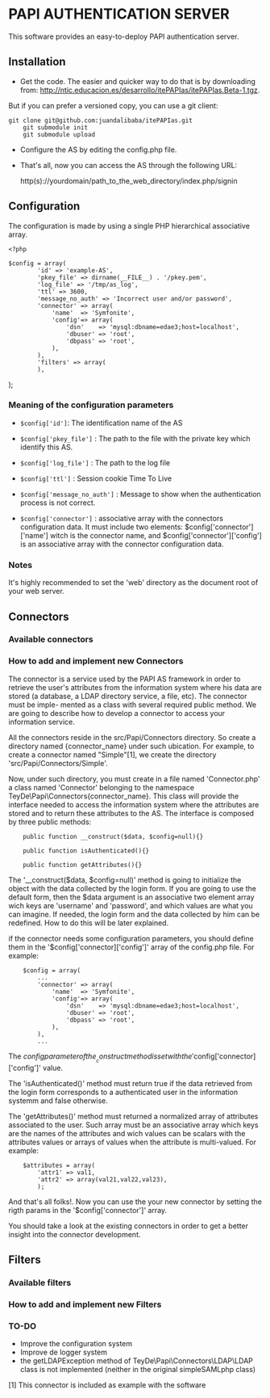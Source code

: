 PAPI AUTHENTICATION SERVER
==========================

This software provides an easy-to-deploy PAPI authentication server.

## Installation

* Get the code. The easier and quicker way to do that is by downloading from:
<http://ntic.educacion.es/desarrollo/itePAPIas/itePAPIas.Beta-1.tgz>.

But if you can prefer a versioned copy, you can use a git client:

	git clone git@github.com:juandalibaba/itePAPIas.git
        git submodule init
        git submodule upload


* Configure the AS by editing the config.php  file. 

* That's all, now you can access the AS through the following URL:
	
	http(s)://yourdomain/path_to_the_web_directory/index.php/signin

## Configuration

The configuration is made by using a single PHP hierarchical associative array.

	<?php

	$config = array(
            'id' => 'example-AS',
            'pkey_file' => dirname(__FILE__) . '/pkey.pem',
            'log_file' => '/tmp/as_log',
            'ttl' => 3600,
            'message_no_auth' => 'Incorrect user and/or password',
            'connector' => array(
                'name'  => 'Symfonite',
                'config'=> array(
                    'dsn'    => 'mysql:dbname=edae3;host=localhost',
                    'dbuser' => 'root',
                    'dbpass' => 'root',
                ),
            ),
            'filters' => array(
            ),
);

### Meaning of the configuration parameters

* `$config['id']`: The identification name of the AS

* `$config['pkey_file']` : The path to the file with the private key 
which identify this AS.

* `$config['log_file']` : The path to the log file

* `$config['ttl']` : Session cookie Time To Live

* `$config['message_no_auth']` : Message to show when the authentication
process is not correct.

* `$config['connector']` : associative array with the connectors configuration
data. It must include two elements:
   $config['connector']['name'] witch is the connector name, and
   $config['connector']['config'] is an associative array with the connector
configuration data.


### Notes

It's highly recommended to set the 'web' directory as the document root
of your web server.

## Connectors

### Available connectors

### How to add and implement new Connectors

The connector is a service used by the PAPI AS framework in order to retrieve the
user's attributes from the information system where his data are stored (a
database, a LDAP directory service, a file, etc). The connector must be imple-
mented as a class with several required public method. We are going to describe
how to develop a connector to access your information service.

All the connectors reside in the src/Papi/Connectors directory. So create a
directory named {connector_name} under such ubication. For example, to create a
connector named "Simple"[1], we create the directory 'src/Papi/Connectors/Simple'.

Now, under such directory, you must create in a file named 'Connector.php' a class
named 'Connector' belonging to the namespace TeyDe\Papi\Connectors\{connector_name}.
This class will provide the interface needed to access the information system
where the attributes are stored and to return these attributes to the AS. The
interface is composed by three public methods:

        public function __construct($data, $config=null){}

        public function isAuthenticated(){}

        public function getAttributes(){}

The '__construct($data, $config=null)' method is going to initialize the object
with the data collected by the login form. If you are going to use the default
form, then the $data argument is an associative two element array wich keys are
'username' and 'password', and which values are what you can imagine. If needed,
the login form and the data collected by him can be redefined. How to do this will
be later explained.

if the connector needs some configuration parameters, you should define them
in the '$config['connector]['config']' array of the config.php file. For example:

        $config = array(
            ...
            'connector' => array(
                'name'  => 'Symfonite',
                'config'=> array(
                    'dsn'    => 'mysql:dbname=edae3;host=localhost',
                    'dbuser' => 'root',
                    'dbpass' => 'root',
                ),
            ),
            ...

The $config parameter of the __construct method is set with the
'$config['connector]['config']' value.


The 'isAuthenticated()' method must return true if the data retrieved from the
login form corresponds to a authenticated user in the information systemm and
false otherwise.

The 'getAttributes()' method must returned a normalized array of attributes
associated to the user. Such array must be an associative array
which keys are the names of the attributes and wich values can be scalars with
the attributes values or arrays of values when the attribute is multi-valued.
For example:

        $attributes = array(
            'attr1' => val1,
            'attr2' => array(val21,val22,val23),
            );


And that's all folks!. Now you can use the your new connector by setting the
rigth params in the '$config['connector']' array.

You should take a look at the existing connectors in order to get a better
insight into the connector development.

## Filters

### Available filters

### How to add and implement new Filters

### TO-DO

* Improve the configuration system
* Improve de logger system
* the getLDAPException method of TeyDe\Papi\Connectors\LDAP\LDAP class is not
implemented (neither in the original simpleSAMLphp class)

[1] This connector is included as example with the software
